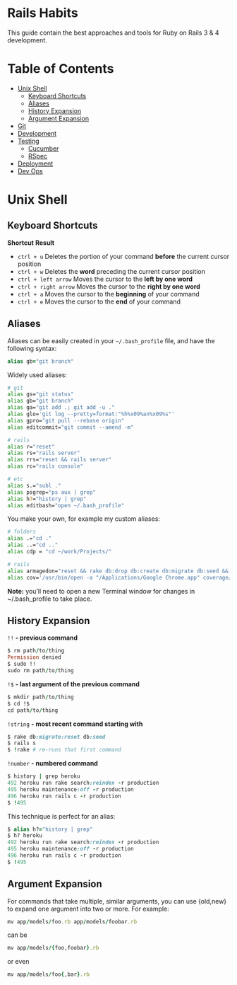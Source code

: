 # Rails Habits

This guide contain the best approaches and tools for Ruby on Rails 3 & 4 development.

# Table of Contents

* [Unix Shell](#unix-shell)
  * [Keyboard Shortcuts](#keyboard-shortcuts)
  * [Aliases](#aliases)
  * [History Expansion](#history-expansion)
  * [Argument Expansion](#argument-expansion)
* [Git](#git)
* [Development](#development)
* [Testing](#testing)
    * [Cucumber](#cucumber)
    * [RSpec](#rspec)
* [Deployment](#deployment)
* [Dev Ops](#devops)

# Unix Shell

## Keyboard Shortcuts

__Shortcut__          __Result__

* `ctrl + u`            Deletes the portion of your command __before__  the current cursor position
* `ctrl + w`            Deletes the __word__ preceding the current cursor position
* `ctrl + left arrow`   Moves the cursor to the __left by one word__
* `ctrl + right arrow`  Moves the cursor to the __right by one word__
* `ctrl + a`            Moves the cursor to the __beginning__ of your command
* `ctrl + e`            Moves the cursor to the __end__ of your command

## Aliases

Aliases can be easily created in your `~/.bash_profile` file, and have the following syntax:

  ```Ruby
  alias gb="git branch"
  ```

Widely used aliases:

  ```bash
  # git
  alias gs="git status"
  alias gb="git branch"
  alias ga="git add .; git add -u ."
  alias glo='git log --pretty=format:"%h%x09%an%x09%s"'
  alias gpro="git pull --rebase origin"
  alias editcommit="git commit --amend -m"

  # rails
  alias r="reset"
  alias rs="rails server"
  alias rrs="reset && rails server"
  alias rc="rails console"

  # etc
  alias s.="subl ."
  alias psgrep="ps aux | grep"
  alias h?="history | grep"
  alias editbash="open ~/.bash_profile"
  ```

You make your own, for example my custom aliases:

  ```bash
  # folders
  alias .="cd ."
  alias ..="cd .."
  alias cdp = "cd ~/work/Projects/"

  # rails
  alias armagedon="reset && rake db:drop db:create db:migrate db:seed && rails s"
  alias cov='/usr/bin/open -a "/Applications/Google Chrome.app" coverage/index.html'
  ```

__Note:__ you’ll need to open a new Terminal window for changes in ~/.bash_profile to take place.

## History Expansion

`!!` __- previous command__

  ```Ruby
  $ rm path/to/thing
  Permission denied
  $ sudo !!
  sudo rm path/to/thing
  ```

`!$` __- last argument of the previous command__

  ```Ruby
  $ mkdir path/to/thing
  $ cd !$
  cd path/to/thing
  ```

`!string` __- most recent command starting with__

  ```Ruby
  $ rake db:migrate:reset db:seed
  $ rails s
  $ !rake # re-runs that first command
  ```

`!number` __- numbered command__

  ```Ruby
  $ history | grep heroku
  492 heroku run rake search:reindex -r production
  495 heroku maintenance:off -r production
  496 heroku run rails c -r production
  $ !495
  ```

This technique is perfect for an alias:

```Ruby
$ alias h?="history | grep"
$ h? heroku
492 heroku run rake search:reindex -r production
495 heroku maintenance:off -r production
496 heroku run rails c -r production
$ !495
```

## Argument Expansion

For commands that take multiple, similar arguments, you can use {old,new} to expand one argument into two or more. For example:

  ```Ruby
  mv app/models/foo.rb app/models/foobar.rb
  ```

can be

  ```Ruby
  mv app/models/{foo,foobar}.rb
  ```

or even

  ```Ruby
  mv app/models/foo{,bar}.rb
  ```
